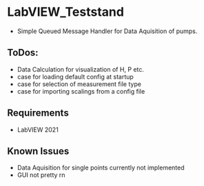 # LabVIEW_Teststand
- Simple Queued Message Handler for Data Aquisition of pumps.

## ToDos:
- Data Calculation for visualization of H, P etc.
- case for loading default config at startup
- case for selection of measurement file type
- case for importing scalings from a config file

## Requirements

- LabVIEW 2021
## Known Issues

- Data Aquisition for single points currently not implemented
- GUI not pretty rn
